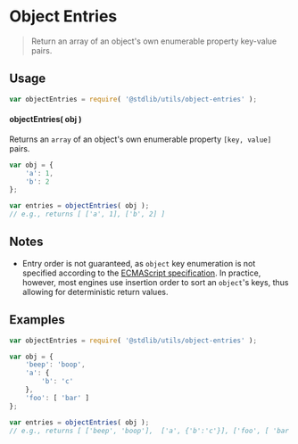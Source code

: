 # Object Entries

> Return an array of an object's own enumerable property key-value pairs.


<section class="usage">

## Usage

``` javascript
var objectEntries = require( '@stdlib/utils/object-entries' );
```

#### objectEntries( obj )

Returns an `array` of an object's own enumerable property `[key, value]` pairs.

``` javascript
var obj = {
    'a': 1,
    'b': 2
};

var entries = objectEntries( obj );
// e.g., returns [ ['a', 1], ['b', 2] ]
```

</section>

<!-- /.usage -->


<section class="notes">

## Notes

* Entry order is not guaranteed, as `object` key enumeration is not specified according to the [ECMAScript specification][spec]. In practice, however, most engines use insertion order to sort an `object`'s keys, thus allowing for deterministic return values.

</section>

<!-- /.notes -->


<section class="examples">

## Examples

``` javascript
var objectEntries = require( '@stdlib/utils/object-entries' );

var obj = {
    'beep': 'boop',
    'a': {
        'b': 'c'
    },
    'foo': [ 'bar' ]
};

var entries = objectEntries( obj );
// e.g., returns [ ['beep', 'boop'],  ['a', {'b':'c'}], ['foo', [ 'bar' ]] ]
```

</section>

<!-- /.examples -->


<section class="links">

[spec]: http://www.ecma-international.org/ecma-262/5.1/#sec-12.6.4

</section>

<!-- /.links -->
